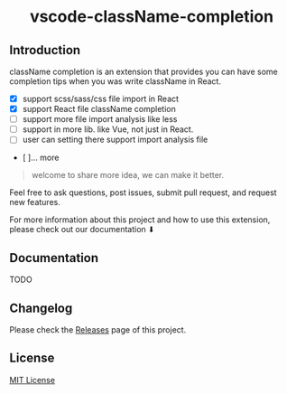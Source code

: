 <h1 align="center">vscode-className-completion</h1>

## Introduction

className completion is an extension that provides you can have some completion tips when you was write className in React.

- [x] support scss/sass/css file import in React
- [x] support React file className completion
- [ ] support more file import analysis like less
- [ ] support in more lib. like Vue, not just in React.
- [ ] user can setting there support import analysis file
- [ ]... more

> welcome to share more idea, we can make it better.

Feel free to ask questions, post issues, submit pull request, and request new features.

For more information about this project and how to use this extension, please check out our documentation ⬇︎

## Documentation

TODO

## Changelog

Please check the [Releases](https://github.com/ZWkang/vscode-className-completion/releases) page of this project.

## License

[MIT License](LICENSE.md)
